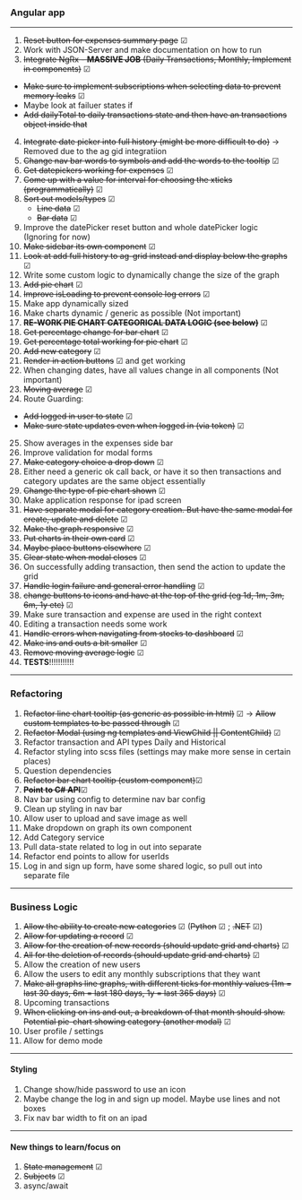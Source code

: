 ### Angular app

---

1. ~~Reset button for expenses summary page~~ &#x2611;
2. Work with JSON-Server and make documentation on how to run
3. ~~Integrate NgRx - **MASSIVE JOB** (Daily Transactions, Monthly, Implement in components)~~ &#x2611;

- ~~Make sure to implement subscriptions when selecting data to prevent memory leaks~~ &#x2611;
- Maybe look at failuer states if
- ~~Add dailyTotal to daily transactions state and then have an transactions object inside that~~

4. ~~Integrate date picker into full history (might be more difficult to do)~~ -> Removed due to the ag gid integratiion
5. ~~Change nav bar words to symbols and add the words to the tooltip~~ &#x2611;
6. ~~Get datepickers working for expenses~~ &#x2611;
7. ~~Come up with a value for interval for choosing the xticks (programmatically)~~ &#x2611;
8. ~~Sort out models/types~~ &#x2611;
   - ~~Line data~~ &#x2611;
   - ~~Bar data~~ &#x2611;
9. Improve the datePicker reset button and whole datePicker logic (Ignoring for now)
10. ~~Make sidebar its own component~~ &#x2611;
11. ~~Look at add full history to ag-grid instead and display below the graphs~~ &#x2611;
12. Write some custom logic to dynamically change the size of the graph
13. ~~Add pie chart~~ &#x2611;
14. ~~Improve isLoading to prevent console log errors~~ &#x2611;
15. Make app dynamically sized
16. Make charts dynamic / generic as possible (Not important)
17. ~~**RE-WORK PIE CHART CATEGORICAL DATA LOGIC (see below)**~~ &#x2611;
18. ~~Get percentage change for bar chart~~ &#x2611;
19. ~~Get percentage total working for pie chart~~ &#x2611;
20. ~~Add new category~~ &#x2611;
21. ~~Render in action buttons~~ &#x2611; and get working
22. When changing dates, have all values change in all components (Not important)
23. ~~Moving average~~ &#x2611;
24. Route Guarding:

- ~~Add logged in user to state~~ &#x2611;
- ~~Make sure state updates even when logged in (via token)~~ &#x2611;

25. Show averages in the expenses side bar
26. Improve validation for modal forms
27. ~~Make category choice a drop down~~ &#x2611;
28. Either need a generic ok call back, or have it so then transactions and category updates are the same object essentially
29. ~~Change the type of pie chart shown~~ &#x2611;
30. Make application response for ipad screen
31. ~~Have separate modal for category creation. But have the same modal for create, update and delete~~ &#x2611;
32. ~~Make the graph responsive~~ &#x2611;
33. ~~Put charts in their own card~~ &#x2611;
34. ~~Maybe place buttons elsewhere~~ &#x2611;
35. ~~Clear state when modal closes~~ &#x2611;
36. On successfully adding transaction, then send the action to update the grid
37. ~~Handle login failure and general error handling~~ &#x2611;
38. ~~change buttons to icons and have at the top of the grid (eg 1d, 1m, 3m, 6m, 1y etc)~~ &#x2611;
39. Make sure transaction and expense are used in the right context
40. Editing a transaction needs some work
41. ~~Handle errors when navigating from stocks to dashboard~~ &#x2611;
42. ~~Make ins and outs a bit smaller~~ &#x2611;
43. ~~Remove moving average logic~~ &#x2611;
44. **TESTS**!!!!!!!!!!!

---

### Refactoring

1. ~~Refactor line chart tooltip (as generic as possible in html)~~ &#x2611; -> ~~Allow custom templates to be passed through~~ &#x2611;
2. ~~Refactor Modal (using ng templates and ViewChild || ContentChild)~~ &#x2611;
3. Refactor transaction and API types Daily and Historical
4. Refactor styling into scss files (settings may make more sense in certain places)
5. Question dependencies
6. ~~Refactor bar chart tooltip (custom component)~~&#x2611;
7. ~~**Point to C# API**~~&#x2611;
8. Nav bar using config to determine nav bar config
9. Clean up styling in nav bar
10. Allow user to upload and save image as well
11. Make dropdown on graph its own component
12. Add Category service
13. Pull data-state related to log in out into separate
14. Refactor end points to allow for userIds
15. Log in and sign up form, have some shared logic, so pull out into separate file

---

### Business Logic

1. ~~Allow the ability to create new categories~~ &#x2611; (~~Python~~ &#x2611; ; ~~.NET~~ &#x2611;)
2. ~~Allow for updating a record~~ &#x2611;
3. ~~Allow for the creation of new records (should update grid and charts)~~ &#x2611;
4. ~~All for the deletion of records (should update grid and charts)~~ &#x2611;
5. Allow the creation of new users
6. Allow the users to edit any monthly subscriptions that they want
7. ~~Make all graphs line graphs, with different ticks for monthly values (1m = last 30 days, 6m = last 180 days, 1y = last 365 days)~~ &#x2611;
8. Upcoming transactions
9. ~~When clicking on ins and out, a breakdown of that month should show. Potential pie-chart showing category (another modal)~~ &#x2611;
10. User profile / settings
11. Allow for demo mode

---

#### Styling

1. Change show/hide password to use an icon
2. Maybe change the log in and sign up model. Maybe use lines and not boxes
3. Fix nav bar width to fit on an ipad

---

#### New things to learn/focus on

1. ~~State management~~ &#x2611;
2. ~~Subjects~~ &#x2611;
3. async/await
